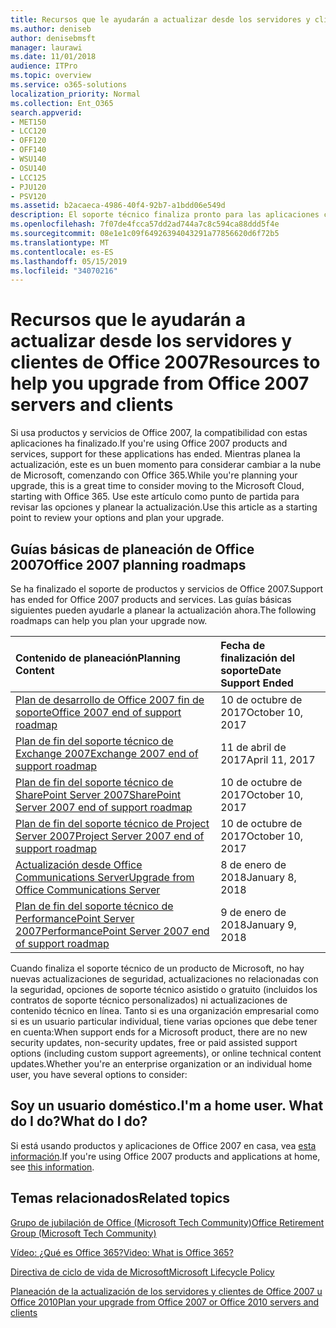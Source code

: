 ```yaml
---
title: Recursos que le ayudarán a actualizar desde los servidores y clientes de Office 2007
ms.author: deniseb
author: denisebmsft
manager: laurawi
ms.date: 11/01/2018
audience: ITPro
ms.topic: overview
ms.service: o365-solutions
localization_priority: Normal
ms.collection: Ent_O365
search.appverid:
- MET150
- LCC120
- OFF120
- OFF140
- WSU140
- OSU140
- LCC125
- PJU120
- PSV120
ms.assetid: b2acaeca-4986-40f4-92b7-a1bdd06e549d
description: El soporte técnico finaliza pronto para las aplicaciones cliente y servidores de Office 2007, y los contratos de soporte personalizados no están disponibles. Use este artículo para empezar a planear la actualización ahora.
ms.openlocfilehash: 7f07de4fcca57dd2ad744a7c8c594ca88ddd5f4e
ms.sourcegitcommit: 08e1e1c09f64926394043291a77856620d6f72b5
ms.translationtype: MT
ms.contentlocale: es-ES
ms.lasthandoff: 05/15/2019
ms.locfileid: "34070216"
---
```

# <a name="resources-to-help-you-upgrade-from-office-2007-servers-and-clients"></a><span data-ttu-id="7551b-104">Recursos que le ayudarán a actualizar desde los servidores y clientes de Office 2007</span><span class="sxs-lookup"><span data-stu-id="7551b-104">Resources to help you upgrade from Office 2007 servers and clients</span></span>

<span data-ttu-id="7551b-105">Si usa productos y servicios de Office 2007, la compatibilidad con estas aplicaciones ha finalizado.</span><span class="sxs-lookup"><span data-stu-id="7551b-105">If you're using Office 2007 products and services, support for these applications has ended.</span></span> <span data-ttu-id="7551b-106">Mientras planea la actualización, este es un buen momento para considerar cambiar a la nube de Microsoft, comenzando con Office 365.</span><span class="sxs-lookup"><span data-stu-id="7551b-106">While you're planning your upgrade, this is a great time to consider moving to the Microsoft Cloud, starting with Office 365.</span></span> <span data-ttu-id="7551b-107">Use este artículo como punto de partida para revisar las opciones y planear la actualización.</span><span class="sxs-lookup"><span data-stu-id="7551b-107">Use this article as a starting point to review your options and plan your upgrade.</span></span>
      
## <a name="office-2007-planning-roadmaps"></a><span data-ttu-id="7551b-108">Guías básicas de planeación de Office 2007</span><span class="sxs-lookup"><span data-stu-id="7551b-108">Office 2007 planning roadmaps</span></span>
  
<span data-ttu-id="7551b-109">Se ha finalizado el soporte de productos y servicios de Office 2007.</span><span class="sxs-lookup"><span data-stu-id="7551b-109">Support has ended for Office 2007 products and services.</span></span> <span data-ttu-id="7551b-110">Las guías básicas siguientes pueden ayudarle a planear la actualización ahora.</span><span class="sxs-lookup"><span data-stu-id="7551b-110">The following roadmaps can help you plan your upgrade now.</span></span>

|<span data-ttu-id="7551b-111">**Contenido de planeación**</span><span class="sxs-lookup"><span data-stu-id="7551b-111">**Planning Content**</span></span>|<span data-ttu-id="7551b-112">**Fecha de finalización del soporte**</span><span class="sxs-lookup"><span data-stu-id="7551b-112">**Date Support Ended**</span></span>|
|:-----|:-----|
|[<span data-ttu-id="7551b-113">Plan de desarrollo de Office 2007 fin de soporte</span><span class="sxs-lookup"><span data-stu-id="7551b-113">Office 2007 end of support roadmap</span></span>](https://docs.microsoft.com/DeployOffice/office-2007-end-support-roadmap) <br/> |<span data-ttu-id="7551b-114">10 de octubre de 2017</span><span class="sxs-lookup"><span data-stu-id="7551b-114">October 10, 2017</span></span>  <br/> |
|[<span data-ttu-id="7551b-115">Plan de fin del soporte técnico de Exchange 2007</span><span class="sxs-lookup"><span data-stu-id="7551b-115">Exchange 2007 end of support roadmap</span></span>](exchange-2007-end-of-support.md) <br/> |<span data-ttu-id="7551b-116">11 de abril de 2017</span><span class="sxs-lookup"><span data-stu-id="7551b-116">April 11, 2017</span></span>  <br/> |
|[<span data-ttu-id="7551b-117">Plan de fin del soporte técnico de SharePoint Server 2007</span><span class="sxs-lookup"><span data-stu-id="7551b-117">SharePoint Server 2007 end of support roadmap</span></span>](sharepoint-2007-end-of-support.md) <br/> |<span data-ttu-id="7551b-118">10 de octubre de 2017</span><span class="sxs-lookup"><span data-stu-id="7551b-118">October 10, 2017</span></span>  <br/> |
|[<span data-ttu-id="7551b-119">Plan de fin del soporte técnico de Project Server 2007</span><span class="sxs-lookup"><span data-stu-id="7551b-119">Project Server 2007 end of support roadmap</span></span>](project-server-2007-end-of-support.md) <br/> |<span data-ttu-id="7551b-120">10 de octubre de 2017</span><span class="sxs-lookup"><span data-stu-id="7551b-120">October 10, 2017</span></span>  <br/> |
|[<span data-ttu-id="7551b-121">Actualización desde Office Communications Server</span><span class="sxs-lookup"><span data-stu-id="7551b-121">Upgrade from Office Communications Server</span></span>](https://docs.microsoft.com/SkypeForBusiness/plan-your-deployment/upgrade) <br/> |<span data-ttu-id="7551b-122">8 de enero de 2018</span><span class="sxs-lookup"><span data-stu-id="7551b-122">January 8, 2018</span></span>  <br/> |
|[<span data-ttu-id="7551b-123">Plan de fin del soporte técnico de PerformancePoint Server 2007</span><span class="sxs-lookup"><span data-stu-id="7551b-123">PerformancePoint Server 2007 end of support roadmap</span></span>](pps-2007-end-of-support.md) <br/> |<span data-ttu-id="7551b-124">9 de enero de 2018</span><span class="sxs-lookup"><span data-stu-id="7551b-124">January 9, 2018</span></span>  <br/> |
   
<span data-ttu-id="7551b-125">Cuando finaliza el soporte técnico de un producto de Microsoft, no hay nuevas actualizaciones de seguridad, actualizaciones no relacionadas con la seguridad, opciones de soporte técnico asistido o gratuito (incluidos los contratos de soporte técnico personalizados) ni actualizaciones de contenido técnico en línea. Tanto si es una organización empresarial como si es un usuario particular individual, tiene varias opciones que debe tener en cuenta:</span><span class="sxs-lookup"><span data-stu-id="7551b-125">When support ends for a Microsoft product, there are no new security updates, non-security updates, free or paid assisted support options (including custom support agreements), or online technical content updates.Whether you're an enterprise organization or an individual home user, you have several options to consider:</span></span>

## <a name="im-a-home-user-what-do-i-do"></a><span data-ttu-id="7551b-126">Soy un usuario doméstico.</span><span class="sxs-lookup"><span data-stu-id="7551b-126">I'm a home user.</span></span> <span data-ttu-id="7551b-127">What do I do?</span><span class="sxs-lookup"><span data-stu-id="7551b-127">What do I do?</span></span>

<span data-ttu-id="7551b-128">Si está usando productos y aplicaciones de Office 2007 en casa, vea [esta información](plan-upgrade-previous-versions-office.md#im-a-home-user-what-do-i-do).</span><span class="sxs-lookup"><span data-stu-id="7551b-128">If you're using Office 2007 products and applications at home, see [this information](plan-upgrade-previous-versions-office.md#im-a-home-user-what-do-i-do).</span></span>
     
## <a name="related-topics"></a><span data-ttu-id="7551b-129">Temas relacionados</span><span class="sxs-lookup"><span data-stu-id="7551b-129">Related topics</span></span>

[<span data-ttu-id="7551b-130">Grupo de jubilación de Office (Microsoft Tech Community)</span><span class="sxs-lookup"><span data-stu-id="7551b-130">Office Retirement Group (Microsoft Tech Community)</span></span>](https://go.microsoft.com/fwlink/?linkid=842065)
  
[<span data-ttu-id="7551b-131">Vídeo: ¿Qué es Office 365?</span><span class="sxs-lookup"><span data-stu-id="7551b-131">Video: What is Office 365?</span></span>](https://support.office.com/article/847caf12-2589-452c-8aca-1c009797678b.aspx)
  
[<span data-ttu-id="7551b-132">Directiva de ciclo de vida de Microsoft</span><span class="sxs-lookup"><span data-stu-id="7551b-132">Microsoft Lifecycle Policy</span></span>](https://go.microsoft.com/fwlink/?linkid=865200)

[<span data-ttu-id="7551b-133">Planeación de la actualización de los servidores y clientes de Office 2007 u Office 2010</span><span class="sxs-lookup"><span data-stu-id="7551b-133">Plan your upgrade from Office 2007 or Office 2010 servers and clients</span></span>](plan-upgrade-previous-versions-office.md)
  

